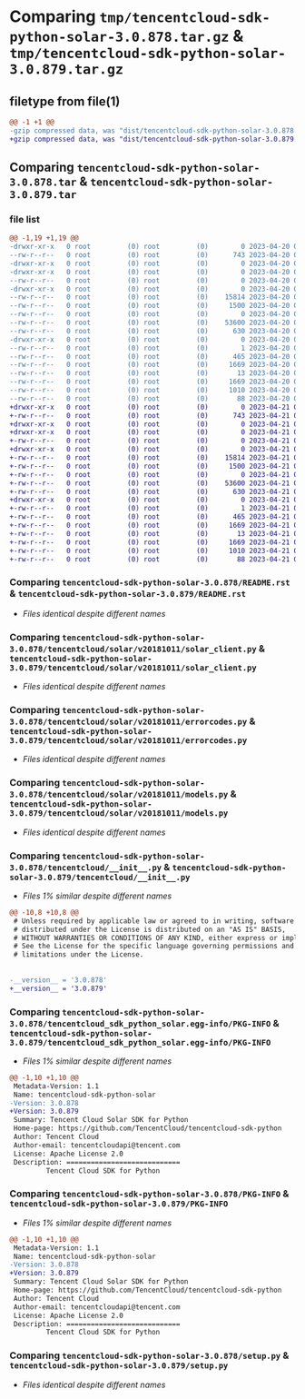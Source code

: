 # Comparing `tmp/tencentcloud-sdk-python-solar-3.0.878.tar.gz` & `tmp/tencentcloud-sdk-python-solar-3.0.879.tar.gz`

## filetype from file(1)

```diff
@@ -1 +1 @@
-gzip compressed data, was "dist/tencentcloud-sdk-python-solar-3.0.878.tar", last modified: Thu Apr 20 00:41:38 2023, max compression
+gzip compressed data, was "dist/tencentcloud-sdk-python-solar-3.0.879.tar", last modified: Fri Apr 21 00:59:37 2023, max compression
```

## Comparing `tencentcloud-sdk-python-solar-3.0.878.tar` & `tencentcloud-sdk-python-solar-3.0.879.tar`

### file list

```diff
@@ -1,19 +1,19 @@
-drwxr-xr-x   0 root         (0) root         (0)        0 2023-04-20 00:41:38.000000 tencentcloud-sdk-python-solar-3.0.878/
--rw-r--r--   0 root         (0) root         (0)      743 2023-04-20 00:41:38.000000 tencentcloud-sdk-python-solar-3.0.878/README.rst
-drwxr-xr-x   0 root         (0) root         (0)        0 2023-04-20 00:41:38.000000 tencentcloud-sdk-python-solar-3.0.878/tencentcloud/
-drwxr-xr-x   0 root         (0) root         (0)        0 2023-04-20 00:41:38.000000 tencentcloud-sdk-python-solar-3.0.878/tencentcloud/solar/
--rw-r--r--   0 root         (0) root         (0)        0 2023-04-20 00:41:38.000000 tencentcloud-sdk-python-solar-3.0.878/tencentcloud/solar/__init__.py
-drwxr-xr-x   0 root         (0) root         (0)        0 2023-04-20 00:41:38.000000 tencentcloud-sdk-python-solar-3.0.878/tencentcloud/solar/v20181011/
--rw-r--r--   0 root         (0) root         (0)    15814 2023-04-20 00:41:38.000000 tencentcloud-sdk-python-solar-3.0.878/tencentcloud/solar/v20181011/solar_client.py
--rw-r--r--   0 root         (0) root         (0)     1500 2023-04-20 00:41:38.000000 tencentcloud-sdk-python-solar-3.0.878/tencentcloud/solar/v20181011/errorcodes.py
--rw-r--r--   0 root         (0) root         (0)        0 2023-04-20 00:41:38.000000 tencentcloud-sdk-python-solar-3.0.878/tencentcloud/solar/v20181011/__init__.py
--rw-r--r--   0 root         (0) root         (0)    53600 2023-04-20 00:41:38.000000 tencentcloud-sdk-python-solar-3.0.878/tencentcloud/solar/v20181011/models.py
--rw-r--r--   0 root         (0) root         (0)      630 2023-04-20 00:41:38.000000 tencentcloud-sdk-python-solar-3.0.878/tencentcloud/__init__.py
-drwxr-xr-x   0 root         (0) root         (0)        0 2023-04-20 00:41:38.000000 tencentcloud-sdk-python-solar-3.0.878/tencentcloud_sdk_python_solar.egg-info/
--rw-r--r--   0 root         (0) root         (0)        1 2023-04-20 00:41:38.000000 tencentcloud-sdk-python-solar-3.0.878/tencentcloud_sdk_python_solar.egg-info/dependency_links.txt
--rw-r--r--   0 root         (0) root         (0)      465 2023-04-20 00:41:38.000000 tencentcloud-sdk-python-solar-3.0.878/tencentcloud_sdk_python_solar.egg-info/SOURCES.txt
--rw-r--r--   0 root         (0) root         (0)     1669 2023-04-20 00:41:38.000000 tencentcloud-sdk-python-solar-3.0.878/tencentcloud_sdk_python_solar.egg-info/PKG-INFO
--rw-r--r--   0 root         (0) root         (0)       13 2023-04-20 00:41:38.000000 tencentcloud-sdk-python-solar-3.0.878/tencentcloud_sdk_python_solar.egg-info/top_level.txt
--rw-r--r--   0 root         (0) root         (0)     1669 2023-04-20 00:41:38.000000 tencentcloud-sdk-python-solar-3.0.878/PKG-INFO
--rw-r--r--   0 root         (0) root         (0)     1010 2023-04-20 00:41:38.000000 tencentcloud-sdk-python-solar-3.0.878/setup.py
--rw-r--r--   0 root         (0) root         (0)       88 2023-04-20 00:41:38.000000 tencentcloud-sdk-python-solar-3.0.878/setup.cfg
+drwxr-xr-x   0 root         (0) root         (0)        0 2023-04-21 00:59:37.000000 tencentcloud-sdk-python-solar-3.0.879/
+-rw-r--r--   0 root         (0) root         (0)      743 2023-04-21 00:59:36.000000 tencentcloud-sdk-python-solar-3.0.879/README.rst
+drwxr-xr-x   0 root         (0) root         (0)        0 2023-04-21 00:59:37.000000 tencentcloud-sdk-python-solar-3.0.879/tencentcloud/
+drwxr-xr-x   0 root         (0) root         (0)        0 2023-04-21 00:59:37.000000 tencentcloud-sdk-python-solar-3.0.879/tencentcloud/solar/
+-rw-r--r--   0 root         (0) root         (0)        0 2023-04-21 00:59:36.000000 tencentcloud-sdk-python-solar-3.0.879/tencentcloud/solar/__init__.py
+drwxr-xr-x   0 root         (0) root         (0)        0 2023-04-21 00:59:37.000000 tencentcloud-sdk-python-solar-3.0.879/tencentcloud/solar/v20181011/
+-rw-r--r--   0 root         (0) root         (0)    15814 2023-04-21 00:59:36.000000 tencentcloud-sdk-python-solar-3.0.879/tencentcloud/solar/v20181011/solar_client.py
+-rw-r--r--   0 root         (0) root         (0)     1500 2023-04-21 00:59:36.000000 tencentcloud-sdk-python-solar-3.0.879/tencentcloud/solar/v20181011/errorcodes.py
+-rw-r--r--   0 root         (0) root         (0)        0 2023-04-21 00:59:36.000000 tencentcloud-sdk-python-solar-3.0.879/tencentcloud/solar/v20181011/__init__.py
+-rw-r--r--   0 root         (0) root         (0)    53600 2023-04-21 00:59:36.000000 tencentcloud-sdk-python-solar-3.0.879/tencentcloud/solar/v20181011/models.py
+-rw-r--r--   0 root         (0) root         (0)      630 2023-04-21 00:59:36.000000 tencentcloud-sdk-python-solar-3.0.879/tencentcloud/__init__.py
+drwxr-xr-x   0 root         (0) root         (0)        0 2023-04-21 00:59:37.000000 tencentcloud-sdk-python-solar-3.0.879/tencentcloud_sdk_python_solar.egg-info/
+-rw-r--r--   0 root         (0) root         (0)        1 2023-04-21 00:59:37.000000 tencentcloud-sdk-python-solar-3.0.879/tencentcloud_sdk_python_solar.egg-info/dependency_links.txt
+-rw-r--r--   0 root         (0) root         (0)      465 2023-04-21 00:59:37.000000 tencentcloud-sdk-python-solar-3.0.879/tencentcloud_sdk_python_solar.egg-info/SOURCES.txt
+-rw-r--r--   0 root         (0) root         (0)     1669 2023-04-21 00:59:37.000000 tencentcloud-sdk-python-solar-3.0.879/tencentcloud_sdk_python_solar.egg-info/PKG-INFO
+-rw-r--r--   0 root         (0) root         (0)       13 2023-04-21 00:59:37.000000 tencentcloud-sdk-python-solar-3.0.879/tencentcloud_sdk_python_solar.egg-info/top_level.txt
+-rw-r--r--   0 root         (0) root         (0)     1669 2023-04-21 00:59:37.000000 tencentcloud-sdk-python-solar-3.0.879/PKG-INFO
+-rw-r--r--   0 root         (0) root         (0)     1010 2023-04-21 00:59:36.000000 tencentcloud-sdk-python-solar-3.0.879/setup.py
+-rw-r--r--   0 root         (0) root         (0)       88 2023-04-21 00:59:37.000000 tencentcloud-sdk-python-solar-3.0.879/setup.cfg
```

### Comparing `tencentcloud-sdk-python-solar-3.0.878/README.rst` & `tencentcloud-sdk-python-solar-3.0.879/README.rst`

 * *Files identical despite different names*

### Comparing `tencentcloud-sdk-python-solar-3.0.878/tencentcloud/solar/v20181011/solar_client.py` & `tencentcloud-sdk-python-solar-3.0.879/tencentcloud/solar/v20181011/solar_client.py`

 * *Files identical despite different names*

### Comparing `tencentcloud-sdk-python-solar-3.0.878/tencentcloud/solar/v20181011/errorcodes.py` & `tencentcloud-sdk-python-solar-3.0.879/tencentcloud/solar/v20181011/errorcodes.py`

 * *Files identical despite different names*

### Comparing `tencentcloud-sdk-python-solar-3.0.878/tencentcloud/solar/v20181011/models.py` & `tencentcloud-sdk-python-solar-3.0.879/tencentcloud/solar/v20181011/models.py`

 * *Files identical despite different names*

### Comparing `tencentcloud-sdk-python-solar-3.0.878/tencentcloud/__init__.py` & `tencentcloud-sdk-python-solar-3.0.879/tencentcloud/__init__.py`

 * *Files 1% similar despite different names*

```diff
@@ -10,8 +10,8 @@
 # Unless required by applicable law or agreed to in writing, software
 # distributed under the License is distributed on an "AS IS" BASIS,
 # WITHOUT WARRANTIES OR CONDITIONS OF ANY KIND, either express or implied.
 # See the License for the specific language governing permissions and
 # limitations under the License.
 
 
-__version__ = '3.0.878'
+__version__ = '3.0.879'
```

### Comparing `tencentcloud-sdk-python-solar-3.0.878/tencentcloud_sdk_python_solar.egg-info/PKG-INFO` & `tencentcloud-sdk-python-solar-3.0.879/tencentcloud_sdk_python_solar.egg-info/PKG-INFO`

 * *Files 1% similar despite different names*

```diff
@@ -1,10 +1,10 @@
 Metadata-Version: 1.1
 Name: tencentcloud-sdk-python-solar
-Version: 3.0.878
+Version: 3.0.879
 Summary: Tencent Cloud Solar SDK for Python
 Home-page: https://github.com/TencentCloud/tencentcloud-sdk-python
 Author: Tencent Cloud
 Author-email: tencentcloudapi@tencent.com
 License: Apache License 2.0
 Description: ============================
         Tencent Cloud SDK for Python
```

### Comparing `tencentcloud-sdk-python-solar-3.0.878/PKG-INFO` & `tencentcloud-sdk-python-solar-3.0.879/PKG-INFO`

 * *Files 1% similar despite different names*

```diff
@@ -1,10 +1,10 @@
 Metadata-Version: 1.1
 Name: tencentcloud-sdk-python-solar
-Version: 3.0.878
+Version: 3.0.879
 Summary: Tencent Cloud Solar SDK for Python
 Home-page: https://github.com/TencentCloud/tencentcloud-sdk-python
 Author: Tencent Cloud
 Author-email: tencentcloudapi@tencent.com
 License: Apache License 2.0
 Description: ============================
         Tencent Cloud SDK for Python
```

### Comparing `tencentcloud-sdk-python-solar-3.0.878/setup.py` & `tencentcloud-sdk-python-solar-3.0.879/setup.py`

 * *Files identical despite different names*

